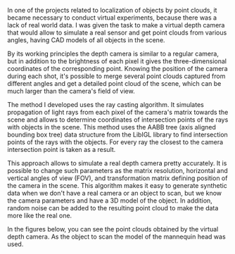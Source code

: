 In one of the projects related to localization of objects by point clouds, it became necessary to conduct virtual experiments, because there was a lack of real world data. I was given the task to make a virtual depth camera that would allow to simulate a real sensor and get point clouds from various angles, having CAD models of all objects in the scene.

By its working principles the depth camera is similar to a regular camera, but in addition to the brightness of each pixel it gives the three-dimensional coordinates of the corresponding point. Knowing the position of the camera during each shot, it's possible to merge several point clouds captured from different angles and get a detailed point cloud of the scene, which can be much larger than the camera's field of view.

The method I developed uses the ray casting algorithm. It simulates propagation of light rays from each pixel of the camera's matrix towards the scene and allows to determine coordinates of intersection points of the rays with objects in the scene. This method uses the AABB tree (axis aligned bounding box tree) data structure from the LibIGL library to find intersection points of the rays with the objects. For every ray the closest to the camera intersection point is taken as a result.

This approach allows to simulate a real depth camera pretty accurately. It is possible to change such parameters as the matrix resolution, horizontal and vertical angles of view (FOV), and transformation matrix defining position of the camera in the scene. This algorithm makes it easy to generate synthetic data when we don't have a real camera or an object to scan, but we know the camera parameters and have a 3D model of the object. In addition, random noise can be added to the resulting point cloud to make the data more like the real one.

In the figures below, you can see the point clouds obtained by the virtual depth camera. As the object to scan the model of the mannequin head was used.
